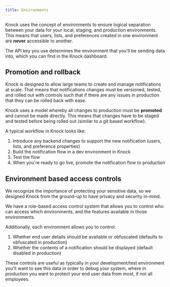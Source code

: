 ```yaml
---
title: Environments
---
```


Knock uses the concept of environments to ensure logical separation between your data for your
local, staging, and production environments. This means that users, lists, and preferences created
in one environment are **never** accessible to another.

The API key you use determines the environment that you'll be sending data into, which you can
find in the Knock dashboard.

## Promotion and rollback

Knock is designed to allow large teams to create and manage notifications at scale. That means that
notifications changes must be versioned, tested, and rolled out with controls such that if there are
any issues in production that they can be rolled back with ease.

Knock uses a model whereby all changes to production must be **promoted** and cannot be made directly.
This means that changes have to be staged and tested before being rolled out (similar to a git based workflow).

A typical workflow in Knock looks like:

1. Introduce any backend changes to support the new notification (users, lists, and preference properties)
2. Build the notification flow in a dev environment in Knock
3. Test the flow
4. When you're ready to go live, promote the notification flow to production

## Environment based access controls

We recognize the importance of protecting your sensitive data, so we designed Knock from the ground-up to have privacy and security in-mind.

We have a role-based access control system that allows you to control who can access which environments, and the features available in those environments.

Additionally, each environment allows you to control:

1. Whether end user details should be available or obfuscated (defaults to obfuscated in production)
2. Whether the contents of a notification should be displayed (default disabled in production)

These controls are useful as typically in your development/test environment you'll want to see this
data in order to debug your system, where in production you want to protect your end user data from
most, if not all employees.
